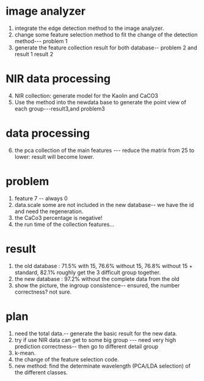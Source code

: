 # image analyzer 
1. integrate the edge detection method to the image analyzer.
2. change some feature selection method to fit the change of the detection method--- problem 1
3. generate the feature collection result for both database-- problem 2 and result 1 result 2
# NIR data processing
4. NIR collection: generate model for the Kaolin and CaCO3
5. Use the method into the newdata base to generate the point view of each group---result3,and problem3
# data processing 
6. the pca collection of the main features --- reduce the matrix from 25 to lower: result will become lower.
# problem
1. feature 7 -- always 0
2. data.scale some are not included in the new database-- we have the id and need the regeneration.
3. the CaCo3 percentage is negative! 
4. the run time of the collection features...
# result 
1. the old database : 71.5% with 15, 76.6% without 15, 76.8% without 15 + standard, 82.1% roughly get the 3 difficult group together.
2. the new database : 97.2% without the complete data from the old 
3. show the picture, the ingroup consistence-- ensured, the number correctness? not sure.
# plan
1. need the total data.-- generate the basic result for the new data.
2. try if use NIR data can get to some big group --- need very high prediction correctness-- then go to different detail group 
3. k-mean.
4. the change of the feature selection code.
5. new method: find the determinate wavelength (PCA/LDA selection) of the different classes.